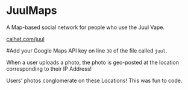# JuulMaps
A Map-based social network for people who use the Juul Vape.

[calhat.com/juul](calhat.com/juul)

#Add your Google Maps API key on line `38` of the file called `juul`.

When a user uploads a photo, the photo is geo-posted at the location corresponding to their IP Address!

Users' photos conglomerate on these Locations! This was fun to code.
